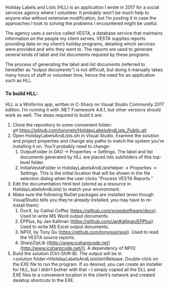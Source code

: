 Holiday Labels and Lists (HLL) is an application I wrote in 2017 for a social services agency where I volunteer. It probably won’t be much help to anyone else without extensive modification, but I’m posting it in case the approaches I took to solving the problems I encountered might be useful.

The agency uses a service called VESTA, a database service that maintains information on the people my client serves. VESTA supplies reports providing data on my client’s holiday programs, detailing which services were provided and who they went to. The reports are used to generate several kinds of label and list documents required by these programs.

The process of generating the label and list documents (referred to hereafter as “output documents”) is not difficult, but doing it manually takes many hours of staff or volunteer time, hence the need for an application such as HLL.

### To build HLL:

HLL is a Winforms app, written in C-Sharp on Visual Studio Community 2017 edition. I’m running it with .NET Framework 4.6.1, but other versions should work as well. The steps required to build it are:

1. Clone the repository to some convenient folder: git <https://github.com/tonyrein/HolidayLabelsAndLists_Public.git>
2. Open HolidayLabelsAndLists.sln in Visual Studio. Examine the solution and project properties and change any paths to match the system you’re installing it on. You’ll probably need to change:
    1. OutputFolder in DAO → Properties → Settings. The label and list documents generated by HLL are placed into subfolders of this top-level folder.
    2. InitialVestaFolder in HolidayLabelsAndListsHelper → Properties → Settings. This is the initial location that will be shown in the file selection dialog when the user clicks “Process VESTA Reports.”
3. Edit the documentation html text (stored as a resource in HolidayLabelsAndLists) to match your environment.
4.  Make sure the following NuGet packages are installed (even though VisualStudio tells you they’re already installed, you may have to re-install them):
    1. DocX, by Cathal Coffey (<https://github.com/xceedsoftware/docx>). Used to write MS Word output documents.
    2. EPPlus, by Jan Kallman (<https://github.com/JanKallman/EPPlus>). Used to write MS Excel output documents.
    3. NPOI, by Tony Qu (<https://github.com/tonyqus/npoi>). Used to read the VESTA source reports.
    4. SharpZipLib ([http://www.icsharpcode.net](http://www.icsharpcode.net/)). A dependency of NPOI.
5. Build the solution (Ctrl-Shift-B). The output will be in &lt;solution folder&gt;\\HolidayLabelsAndLists\\bin\\Release. Double-click on the EXE file to run the program. If so desired, you can create an installer for HLL, but I didn’t bother with that – I simply copied all the DLL and EXE files to a convenient location in the client’s network and created desktop shortcuts to the EXE.
